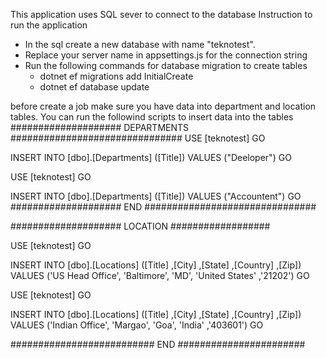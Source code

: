 This application uses SQL sever to connect to the database
Instruction to run the application
  - In the sql create a new database with name "teknotest".
  - Replace your server name in appsettings.js for the connection string
  - Run the following commands for database migration to create tables
    -   dotnet ef migrations add InitialCreate
    -   dotnet ef database update

before create a job make sure you have data into department and location tables. You can run the followind scripts to insert data into the tables
#################### DEPARTMENTS ###############################
USE [teknotest]
GO

INSERT INTO [dbo].[Departments]
           ([Title])
     VALUES
           ("Deeloper")
GO

USE [teknotest]
GO

INSERT INTO [dbo].[Departments]
           ([Title])
     VALUES
           ("Accountent")
GO
#################### END ###############################

#################### LOCATION ##################

USE [teknotest]
GO

INSERT INTO [dbo].[Locations]
           ([Title]
           ,[City]
           ,[State]
           ,[Country]
           ,[Zip])
     VALUES
           ('US Head Office',
           'Baltimore',
           'MD',
		   'United States'
           ,'21202')
GO


USE [teknotest]
GO

INSERT INTO [dbo].[Locations]
           ([Title]
           ,[City]
           ,[State]
           ,[Country]
           ,[Zip])
     VALUES
           ('Indian Office',
           'Margao',
           'Goa',
		   'India'
           ,'403601')
GO

########################## END #######################
